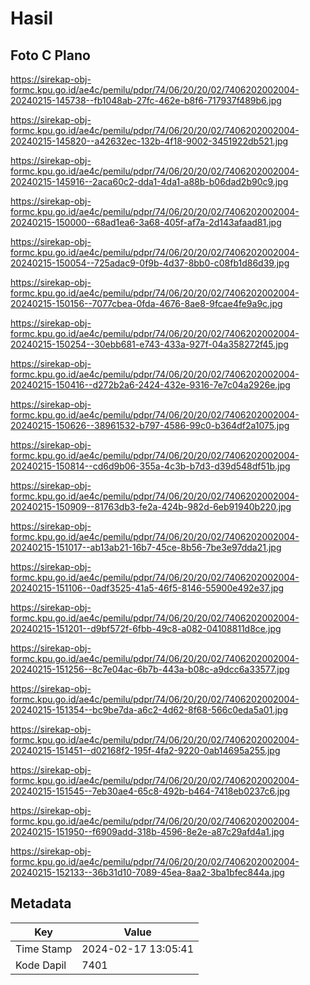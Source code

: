 # Hasil

## Foto C Plano

https://sirekap-obj-formc.kpu.go.id/ae4c/pemilu/pdpr/74/06/20/20/02/7406202002004-20240215-145738--fb1048ab-27fc-462e-b8f6-717937f489b6.jpg

https://sirekap-obj-formc.kpu.go.id/ae4c/pemilu/pdpr/74/06/20/20/02/7406202002004-20240215-145820--a42632ec-132b-4f18-9002-3451922db521.jpg

https://sirekap-obj-formc.kpu.go.id/ae4c/pemilu/pdpr/74/06/20/20/02/7406202002004-20240215-145916--2aca60c2-dda1-4da1-a88b-b06dad2b90c9.jpg

https://sirekap-obj-formc.kpu.go.id/ae4c/pemilu/pdpr/74/06/20/20/02/7406202002004-20240215-150000--68ad1ea6-3a68-405f-af7a-2d143afaad81.jpg

https://sirekap-obj-formc.kpu.go.id/ae4c/pemilu/pdpr/74/06/20/20/02/7406202002004-20240215-150054--725adac9-0f9b-4d37-8bb0-c08fb1d86d39.jpg

https://sirekap-obj-formc.kpu.go.id/ae4c/pemilu/pdpr/74/06/20/20/02/7406202002004-20240215-150156--7077cbea-0fda-4676-8ae8-9fcae4fe9a9c.jpg

https://sirekap-obj-formc.kpu.go.id/ae4c/pemilu/pdpr/74/06/20/20/02/7406202002004-20240215-150254--30ebb681-e743-433a-927f-04a358272f45.jpg

https://sirekap-obj-formc.kpu.go.id/ae4c/pemilu/pdpr/74/06/20/20/02/7406202002004-20240215-150416--d272b2a6-2424-432e-9316-7e7c04a2926e.jpg

https://sirekap-obj-formc.kpu.go.id/ae4c/pemilu/pdpr/74/06/20/20/02/7406202002004-20240215-150626--38961532-b797-4586-99c0-b364df2a1075.jpg

https://sirekap-obj-formc.kpu.go.id/ae4c/pemilu/pdpr/74/06/20/20/02/7406202002004-20240215-150814--cd6d9b06-355a-4c3b-b7d3-d39d548df51b.jpg

https://sirekap-obj-formc.kpu.go.id/ae4c/pemilu/pdpr/74/06/20/20/02/7406202002004-20240215-150909--81763db3-fe2a-424b-982d-6eb91940b220.jpg

https://sirekap-obj-formc.kpu.go.id/ae4c/pemilu/pdpr/74/06/20/20/02/7406202002004-20240215-151017--ab13ab21-16b7-45ce-8b56-7be3e97dda21.jpg

https://sirekap-obj-formc.kpu.go.id/ae4c/pemilu/pdpr/74/06/20/20/02/7406202002004-20240215-151106--0adf3525-41a5-46f5-8146-55900e492e37.jpg

https://sirekap-obj-formc.kpu.go.id/ae4c/pemilu/pdpr/74/06/20/20/02/7406202002004-20240215-151201--d9bf572f-6fbb-49c8-a082-04108811d8ce.jpg

https://sirekap-obj-formc.kpu.go.id/ae4c/pemilu/pdpr/74/06/20/20/02/7406202002004-20240215-151256--8c7e04ac-6b7b-443a-b08c-a9dcc6a33577.jpg

https://sirekap-obj-formc.kpu.go.id/ae4c/pemilu/pdpr/74/06/20/20/02/7406202002004-20240215-151354--bc9be7da-a6c2-4d62-8f68-566c0eda5a01.jpg

https://sirekap-obj-formc.kpu.go.id/ae4c/pemilu/pdpr/74/06/20/20/02/7406202002004-20240215-151451--d02168f2-195f-4fa2-9220-0ab14695a255.jpg

https://sirekap-obj-formc.kpu.go.id/ae4c/pemilu/pdpr/74/06/20/20/02/7406202002004-20240215-151545--7eb30ae4-65c8-492b-b464-7418eb0237c6.jpg

https://sirekap-obj-formc.kpu.go.id/ae4c/pemilu/pdpr/74/06/20/20/02/7406202002004-20240215-151950--f6909add-318b-4596-8e2e-a87c29afd4a1.jpg

https://sirekap-obj-formc.kpu.go.id/ae4c/pemilu/pdpr/74/06/20/20/02/7406202002004-20240215-152133--36b31d10-7089-45ea-8aa2-3ba1bfec844a.jpg


## Metadata

| Key        | Value               |
| ---------- | ------------------- |
| Time Stamp | 2024-02-17 13:05:41 |
| Kode Dapil | 7401                |



